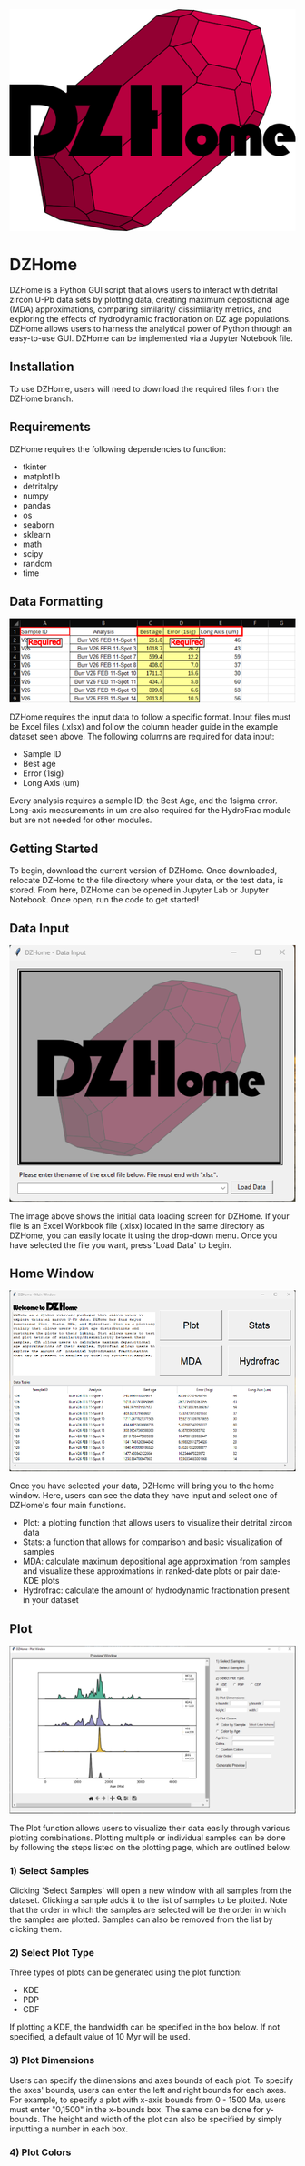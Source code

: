 <div align="center">
  <img src="https://raw.githubusercontent.com/jackfekete01/DZHome/refs/heads/Assets/DZHome%20Logo%20V1%20no%20shade.png" alt="DZHome Logo">
</div>

# DZHome

DZHome is a Python GUI script that allows users to interact with detrital zircon U-Pb data sets by plotting data, creating maximum depositional age (MDA) approximations, comparing similarity/ dissimilarity metrics, and exploring the effects of hydrodynamic fractionation on DZ age populations. DZHome allows users to harness the analytical power of Python through an easy-to-use GUI. DZHome can be implemented via a Jupyter Notebook file. 

## Installation
To use DZHome, users will need to download the required files from the DZHome branch. 

## Requirements
DZHome requires the following dependencies to function:
- tkinter
- matplotlib
- detritalpy
- numpy
- pandas
- os
- seaborn
- sklearn
- math
- scipy
- random
- time

## Data Formatting
<div align="center">
  <img src="https://raw.githubusercontent.com/jackfekete01/DZHome/refs/heads/Assets/Data%20Formatting%20Example.png" alt="Formatting Example">
</div>

DZHome requires the input data to follow a specific format. Input files must be Excel files (.xlsx) and follow the column header guide in the example dataset seen above. The following columns are required for data input:
- Sample ID 
- Best age 
- Error (1sig) 
- Long Axis (um)

Every analysis requires a sample ID, the Best Age, and the 1sigma error. Long-axis measurements in um are also required for the HydroFrac module but are not needed for other modules.

## Getting Started
To begin, download the current version of DZHome. Once downloaded, relocate DZHome to the file directory where your data, or the test data, is stored. From here, DZHome can be opened in Jupyter Lab or Jupyter Notebook. Once open, run the code to get started!

## Data Input
<div align="center">
  <img src="https://raw.githubusercontent.com/jackfekete01/DZHome/refs/heads/Assets/DZHome%20Data%20Input%20.png" alt="DZHome Data Input">
</div>

The image above shows the initial data loading screen for DZHome. If your file is an Excel Workbook file (.xlsx) located in the same directory as DZHome, you can easily locate it using the drop-down menu. Once you have selected the file you want, press 'Load Data' to begin.

## Home Window
<div align="center">
  <img src="https://raw.githubusercontent.com/jackfekete01/DZHome/refs/heads/Assets/DZHome%20Home%20Screen.png" alt="DZHome Data Input">
</div>

Once you have selected your data, DZHome will bring you to the home window. Here, users can see the data they have input and select one of DZHome's four main functions. 
- Plot: a plotting function that allows users to visualize their detrital zircon data
- Stats: a function that allows for comparison and basic visualization of samples
- MDA: calculate maximum depositional age approximation from samples and visualize these approximations in ranked-date plots or pair date-KDE plots
- Hydrofrac: calculate the amount of hydrodynamic fractionation present in your dataset

## Plot
<div align="center">
  <img src="https://raw.githubusercontent.com/jackfekete01/DZHome/refs/heads/Assets/DZHome%20-%20Plot%20Image.PNG" alt="DZHome Plot Page">
</div>

The Plot function allows users to visualize their data easily through various plotting combinations. Plotting multiple or individual samples can be done by following the steps listed on the plotting page, which are outlined below.

### 1) Select Samples
Clicking 'Select Samples' will open a new window with all samples from the dataset. Clicking a sample adds it to the list of samples to be plotted. Note that the order in which the samples are selected will be the order in which the samples are plotted. Samples can also be removed from the list by clicking them.

### 2) Select Plot Type
Three types of plots can be generated using the plot function:
- KDE
- PDP
- CDF

If plotting a KDE, the bandwidth can be specified in the box below. If not specified, a default value of 10 Myr will be used.

### 3) Plot Dimensions
Users can specify the dimensions and axes bounds of each plot. To specify the axes' bounds, users can enter the left and right bounds for each axes. For example, to specify a plot with x-axis bounds from 0 - 1500 Ma, users must enter "0,1500" in the x-bounds box. The same can be done for y-bounds. 
The height and width of the plot can also be specified by simply inputting a number in each box. 

### 4) Plot Colors
